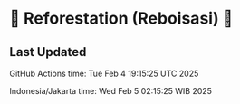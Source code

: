 
# 🌳 Reforestation (Reboisasi) 🌲

## Last Updated

GitHub Actions time: Tue Feb  4 19:15:25 UTC 2025

Indonesia/Jakarta time: Wed Feb  5 02:15:25 WIB 2025
